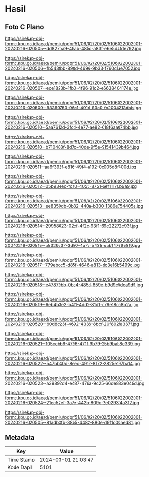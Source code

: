 # Hasil

## Foto C Plano

https://sirekap-obj-formc.kpu.go.id/aead/pemilu/pdpr/51/06/02/20/02/5106022002001-20240216-020505--dd827ba9-49ab-485c-a83f-e6e5d4fde792.jpg

https://sirekap-obj-formc.kpu.go.id/aead/pemilu/pdpr/51/06/02/20/02/5106022002001-20240216-020506--fb543fbb-890d-4696-9b33-f760c1ae7052.jpg

https://sirekap-obj-formc.kpu.go.id/aead/pemilu/pdpr/51/06/02/20/02/5106022002001-20240216-020507--ece1823b-1fb0-4f96-91c2-e6638404174e.jpg

https://sirekap-obj-formc.kpu.go.id/aead/pemilu/pdpr/51/06/02/20/02/5106022002001-20240216-020509--88389759-96c1-491d-89e9-fc2004213dbb.jpg

https://sirekap-obj-formc.kpu.go.id/aead/pemilu/pdpr/51/06/02/20/02/5106022002001-20240216-020510--5aa7612d-3fcd-4e77-ae82-618f6aa074bb.jpg

https://sirekap-obj-formc.kpu.go.id/aead/pemilu/pdpr/51/06/02/20/02/5106022002001-20240216-020510--b710488f-8d7c-40de-9f5e-91541439b464.jpg

https://sirekap-obj-formc.kpu.go.id/aead/pemilu/pdpr/51/06/02/20/02/5106022002001-20240216-020511--aa6f392f-e816-49f4-a192-0c005d8f400d.jpg

https://sirekap-obj-formc.kpu.go.id/aead/pemilu/pdpr/51/06/02/20/02/5106022002001-20240216-020512--05b934ec-fca0-4055-8751-aef11170b9a9.jpg

https://sirekap-obj-formc.kpu.go.id/aead/pemilu/pdpr/51/06/02/20/02/5106022002001-20240216-020513--ee8350db-0b82-440a-b300-1386e754405e.jpg

https://sirekap-obj-formc.kpu.go.id/aead/pemilu/pdpr/51/06/02/20/02/5106022002001-20240216-020514--29958023-02cf-4f2c-93f1-69c22272c93f.jpg

https://sirekap-obj-formc.kpu.go.id/aead/pemilu/pdpr/51/06/02/20/02/5106022002001-20240216-020515--a5329a37-3d50-4a7c-b435-eab1476958f9.jpg

https://sirekap-obj-formc.kpu.go.id/aead/pemilu/pdpr/51/06/02/20/02/5106022002001-20240216-020517--779ebdc5-d85f-4646-a813-dc3e16b5499c.jpg

https://sirekap-obj-formc.kpu.go.id/aead/pemilu/pdpr/51/06/02/20/02/5106022002001-20240216-020518--e47879bb-0bc4-485d-859e-b9d9c5dca9d9.jpg

https://sirekap-obj-formc.kpu.go.id/aead/pemilu/pdpr/51/06/02/20/02/5106022002001-20240216-020519--6eb4b3e2-b4f1-4dd2-81d1-c79e18ca8b2a.jpg

https://sirekap-obj-formc.kpu.go.id/aead/pemilu/pdpr/51/06/02/20/02/5106022002001-20240216-020520--60d8c23f-4692-4336-8bcf-20f892fa337f.jpg

https://sirekap-obj-formc.kpu.go.id/aead/pemilu/pdpr/51/06/02/20/02/5106022002001-20240216-020521--105ccbb6-4796-471f-9b79-25b9bab8c339.jpg

https://sirekap-obj-formc.kpu.go.id/aead/pemilu/pdpr/51/06/02/20/02/5106022002001-20240216-020522--547bb40d-8eec-4912-8172-2825e197ba14.jpg

https://sirekap-obj-formc.kpu.go.id/aead/pemilu/pdpr/51/06/02/20/02/5106022002001-20240216-020523--a39892d4-e487-476a-9c25-66de883e049d.jpg

https://sirekap-obj-formc.kpu.go.id/aead/pemilu/pdpr/51/06/02/20/02/5106022002001-20240216-020524--21ec52ef-3a7e-442b-809c-2e0293f4a312.jpg

https://sirekap-obj-formc.kpu.go.id/aead/pemilu/pdpr/51/06/02/20/02/5106022002001-20240216-020505--81adb3fb-38b5-4482-880e-d9f1c00aed81.jpg


## Metadata

| Key        | Value               |
| ---------- | ------------------- |
| Time Stamp | 2024-03-01 21:03:47 |
| Kode Dapil | 5101                |



